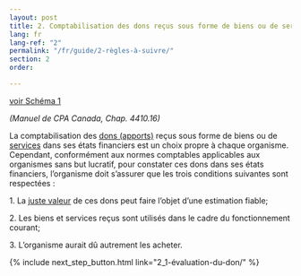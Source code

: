 ```yaml
---
layout: post
title: 2. Comptabilisation des dons reçus sous forme de biens ou de services
lang: fr
lang-ref: "2"
permalink: "/fr/guide/2-règles-à-suivre/"
section: 2
order: 

---
```

<a href="{{ site.baseurl }}/assets/schema-diagram/schema1.pdf" class="toolkit" target="_blank">voir Schéma 1</a>

_(Manuel de CPA Canada, Chap. 4410.16)_

La comptabilisation des <a class="tip" href="{{site.baseurl}}/fr/boîte_à_outils/lexique#apports" target="_blank" title="Transfert sans contrepartie d’argent ou d’autres actifs à un organisme sans but lucratif, ou règlement ou annulation sans contrepartie d’un élément de passif de cet organisme, tel un don en argent.">dons (apports)</a> reçus sous forme de biens ou de <a class="tip" href="{{site.baseurl}}/fr/boîte_à_outils/lexique#service" target="_blank" title="Tout ce qui n’est ni un bien, ni de l’argent, ni tout ce qui est fourni à un employeur par un salarié relativement à sa charge ou à son emploi.">services</a> dans ses états financiers est un choix propre à chaque organisme. Cependant, conformément aux normes comptables applicables aux organismes sans but lucratif, pour constater ces dons dans ses états financiers, l’organisme doit s’assurer que les trois conditions suivantes sont respectées :

1\. La <a class="tip" href="{{site.baseurl}}/fr/boîte_à_outils/lexique#juste-valeur" target="_blank" title="Montant de la contrepartie dont conviendraient des parties compétentes agissant en toute liberté dans des conditions de pleine concurrence, tel le prix de vente au détail dans un commerce local ou en ligne.">juste valeur</a> de ces dons peut faire l’objet d’une estimation fiable;

2\. Les biens et services reçus sont utilisés dans le cadre du fonctionnement courant;

3\. L’organisme aurait dû autrement les acheter.

{% include next_step_button.html link="2_1-évaluation-du-don/" %}